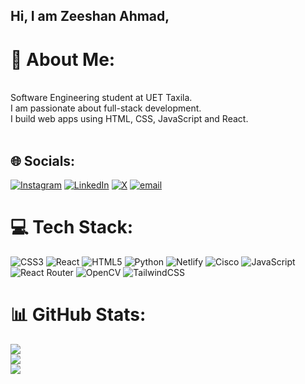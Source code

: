 ## Hi, I am Zeeshan Ahmad,

# 💫 About Me:
<br>Software Engineering student at UET Taxila.<br>I am passionate about full-stack development.<br>I build web apps using HTML, CSS, JavaScript and React.<br><br>


## 🌐 Socials:
[![Instagram](https://img.shields.io/badge/Instagram-%23E4405F.svg?logo=Instagram&logoColor=white)](https://instagram.com/thenameiszeshan) [![LinkedIn](https://img.shields.io/badge/LinkedIn-%230077B5.svg?logo=linkedin&logoColor=white)](https://linkedin.com/in/zeeshanahmad8086) [![X](https://img.shields.io/badge/X-black.svg?logo=X&logoColor=white)](https://x.com/Zeeshan_Ah7) [![email](https://img.shields.io/badge/Email-D14836?logo=gmail&logoColor=white)](mailto:zeeshanahmad8086@gmail.com) 

# 💻 Tech Stack:
![CSS3](https://img.shields.io/badge/css3-%231572B6.svg?style=for-the-badge&logo=css3&logoColor=white) ![React](https://img.shields.io/badge/react-%2320232a.svg?style=for-the-badge&logo=react&logoColor=%2361DAFB) ![HTML5](https://img.shields.io/badge/html5-%23E34F26.svg?style=for-the-badge&logo=html5&logoColor=white) ![Python](https://img.shields.io/badge/python-3670A0?style=for-the-badge&logo=python&logoColor=ffdd54) ![Netlify](https://img.shields.io/badge/netlify-%23000000.svg?style=for-the-badge&logo=netlify&logoColor=#00C7B7) ![Cisco](https://img.shields.io/badge/cisco-%23049fd9.svg?style=for-the-badge&logo=cisco&logoColor=black) ![JavaScript](https://img.shields.io/badge/javascript-%23323330.svg?style=for-the-badge&logo=javascript&logoColor=%23F7DF1E) ![React Router](https://img.shields.io/badge/React_Router-CA4245?style=for-the-badge&logo=react-router&logoColor=white) ![OpenCV](https://img.shields.io/badge/opencv-%23white.svg?style=for-the-badge&logo=opencv&logoColor=white) ![TailwindCSS](https://img.shields.io/badge/tailwindcss-%2338B2AC.svg?style=for-the-badge&logo=tailwind-css&logoColor=white)
# 📊 GitHub Stats:
![](https://github-readme-stats.vercel.app/api?username=ZeeshanAhmad678&theme=dark&hide_border=false&include_all_commits=false&count_private=false)<br/>
![](https://nirzak-streak-stats.vercel.app/?user=ZeeshanAhmad678&theme=dark&hide_border=false)<br/>
![](https://github-readme-stats.vercel.app/api/top-langs/?username=ZeeshanAhmad678&theme=dark&hide_border=false&include_all_commits=false&count_private=false&layout=compact)

<!-- Proudly created with GPRM ( https://gprm.itsvg.in ) -->
